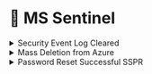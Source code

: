 # 👺 MS Sentinel

<details>

<summary>Security Event Log Cleared </summary>

```kusto
// MITRE T1070 Indicator Removal on the host

let timeframe =1d;
SecurityEvent
| where TimeGenerated >= ago(timeframe)
| where EventID == 1102 and EventSourceName == "Microsoft-Windows-Eventlog"
| sumarize StartTimeUtc = min(TimeGenerated), EndTimeUtc = max(TimeGenerated), EventCount = count() by computer, Account, EventID, Activity
```

</details>

<details>

<summary>Mass Deletion from Azure </summary>

```kusto
// MITRE : T1485

let starttym = 10d;
let endtym = 1d;
let tymframe = 1h;
let TotalEventsThreshold = 20;
let TimeSeriesData = 
AzureActivity
| where TimeGenerated between (startofday(ago(starttime)) .. startofday(ago(endtime)))
| where OperationNameValue endswith "delete"
```

</details>

<details>

<summary>Password Reset Successful SSPR </summary>

```kusto
// Some code

set query_now = datetime(2025-03-21T03:37:32.566);
AuditLogs
| where operationName contains "self-service password reset flow activity" and ResultDescription contains "user successfully reset password"
| project InitiatedBy.user.ipAddress
```

</details>

